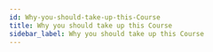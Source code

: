 ```yaml
---
id: Why-you-should-take-up-this-Course
title: Why you should take up this Course
sidebar_label: Why you should take up this Course
---
```



#
